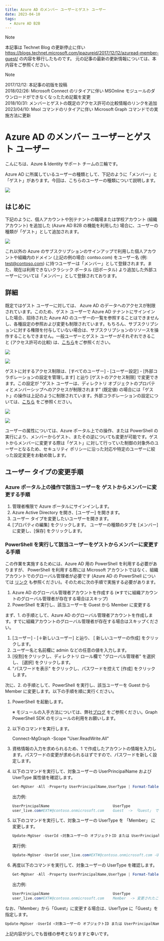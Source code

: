 ```yaml
---
title: Azure AD のメンバー ユーザーとゲスト ユーザー
date: 2023-04-10
tags:
  - Azure AD B2B
---
```


> [!NOTE]
> 本記事は Technet Blog の更新停止に伴い https://blogs.technet.microsoft.com/jpazureid/2017/12/12/azuread-member-guest/ の内容を移行したものです。
> 元の記事の最新の更新情報については、本内容をご参照ください。

> [!NOTE]
> 2017/12/12: 本記事の初版を投稿  
> 2018/02/26: Microsoft Connect のリタイアに伴い MSOnline モジュールのダウンロードができなくなったため記載を変更  
> 2018/10/31: メンバーとゲストの既定のアクセス許可の比較情報のリンクを追加  
> 2023/04/10: Msol コマンドのリタイアに伴い Microsoft Graph コマンドでの実施方法に更新  

# Azure AD のメンバー ユーザーとゲスト ユーザー

こんにちは、Azure & Identity サポート チームの三輪です。

Azure AD に所属しているユーザーの種類として、下記のように「メンバー」と「ゲスト」があります。今回は、こちらのユーザーの種類について説明します。

![](./member-and-guest-user/member-and-guest-new.png)

## はじめに

下記のように、個人アカウントや別テナントの職場または学校アカウント (組織アカウント) を追加した (Azure AD B2B の機能を利用した) 場合に、ユーザーの種類が「ゲスト」として追加されます。

![](./member-and-guest-user/personal-work-account.png)

これ以外の Azure のサブスクリプションのサインアップで利用した個人アカウントや組織内のドメイン (上記の例の場合: contso.com) をユーザー名 (例: test@contoso.com) に持つユーザーは「メンバー」として登録されます。また、現在は利用できないクラシック ポータル (旧ポータル) より追加した外部ユーザーについては「メンバー」として登録されております。

## 詳細

既定ではゲスト ユーザーに対しては、 Azure AD のデータへのアクセスが制限されています。このため、ゲスト ユーザーで Azure AD テナントにサインインした場合、招待された Azure AD のユーザーの一覧を参照することはできませんし、各種設定の参照および変更も制限されています。もちろん、サブスクリプションに対する権限を付与していない場合は、サブスクリプションのリソースを操作することもできません。一般ユーザーとゲスト ユーザーがそれぞれできること (アクセス許可の比較) は、[こちら](https://learn.microsoft.com/ja-jp/azure/active-directory/fundamentals/users-default-permissions#compare-member-and-guest-default-permissions)をご参照ください。

![](./member-and-guest-user/access-denied-new.png)

![](./member-and-guest-user/no-access-permission-new.png)

ゲストに対するアクセス制限は、[すべてのユーザー] - [ユーザー設定] - [外部コラボレーションの設定を管理します] と辿り [ゲストのアクセス制限] で変更できます。この設定が "ゲスト ユーザーは、ディレクトリ オブジェクトのプロパティとメンバーシップへのアクセスが制限されます" (既定値) の場合には「ゲスト」の操作は上記のように制限されています。外部コラボレーションの設定については、[こちら](https://jpazureid.github.io/blog/azure-active-directory/external-collaboration-setting-b2b-access/) をご参照ください。

![](./member-and-guest-user/guest-users-permissions-are-limited1-new.png)

![](./member-and-guest-user/guest-users-permissions-are-limited2-new.png)

ユーザーの属性については、Azure ポータル上での操作、または PowerShell の実行により、メンバーからゲスト、またその逆についても変更が可能です。ゲストからメンバーに変更する際は「ゲスト」に対して行っていた制御の対象外のユーザーとなるため、セキュリティ ポリシーに沿った対応や特定のユーザーに絞った設定変更をお勧め致します。

## ユーザー タイプの変更手順

### Azure ポータル上の操作で該当ユーザーを ゲストからメンバーに変更する手順

1. 管理者権限で Azure ポータルにサインインします。
2. Azure Active Directory を開き、[ユーザー] を開きます。
3. ユーザー タイプを変更したいユーザーを開きます。
4. [プロパティの編集] をクリックします。
ユーザーの種類のタブを [メンバー] に変更し、[保存] をクリックします。

### PowerShell を実行して該当ユーザーをゲストからメンバーに変更する手順

この作業を実施するためには、Azure AD 用の PowerShell を利用する必要がありますが、 PowerShell を利用する際には Microsoft アカウントではなく、組織アカウントでのグローバル管理者が必要です (Azure AD の PowerShell については [リンク](https://jpazureid.github.io/blog/azure-active-directory/azuread-module-retirement3/) も参照ください)。そのために次の手順で実施する必要があります。

1. Azure AD のグローバル管理者アカウントを作成する (※すでに組織アカウントのグローバル管理者が存在する場合はスキップ)
2. PowerShell を実行し、該当ユーザーを Guest から Member に変更する

まず、1. の手順として、Azure AD のグローバル管理者アカウントを作成します。すでに組織アカウントのグローバル管理者が存在する場合はスキップください。

1. [ユーザー] - [＋新しいユーザー] と辿り、 [ 新しいユーザーの作成]  をクリックします。
2. ユーザー名と名前欄に admin などの任意の値を入力します。
3. [役割]をクリックし、ディレクトリ ロール欄で "グローバル管理者" を選択し、 [選択] をクリックします。
4. "パスワードを表示" をクリックし、パスワードを控えて [作成] をクリックします。

次に、2. の手順として、PowerShell を実行し、該当ユーザーを Guest から Member に変更します。以下の手順を順に実行ください。

1. PowerShell を起動します。

    ※ モジュールの入手方法については、弊社[ブログ](https://jpazureid.github.io/blog/azure-active-directory/azuread-module-retirement3/) をご参照ください。Graph PowerShell SDK のモジュールの利用をお願いします。

2. 以下のコマンドを実行します。

    Connect-MgGraph -Scope "User.ReadWrite.All"

3. 資格情報の入力を求められるため、1 で作成したアカウントの情報を入力します。パスワードの変更が求められるはずですので、パスワードを新しく設定します。
4. 以下のコマンドを実行して、対象ユーザーの UserPrincipalName および UserType 属性値を確認します。

    ```powershell
    Get-MgUser -All -Property UserPrincipalName,UserType | Format-Table UserPrincipalName,UserType
    ```

    出力例:

    ```powershell
    UserPrincipalName                             UserType
    user_live.com#EXT#@contoso.onmicrosoft.com    Guest  -> 「Guest」 であることが確認できます。
    ```

5. 以下のコマンドを実行して、対象ユーザーの UserType を 「Member」 に変更します。

    ```powershell
    Update-MgUser -UserId <対象ユーザーの オブジェクトID または UserPrincipalName> -UserType Member
    ```

    実行例:

    ```powershell
    Update-MgUser -UserId user_live.com#EXT#@contoso.onmicrosoft.com -UserType Member
    ```

 6. 再度以下のコマンドを実行して、対象ユーザーの UserType を確認します。

    ```powershell
    Get-MgUser -All -Property UserPrincipalName,UserType | Format-Table UserPrincipalName,UserType
    ```

    出力例:

    ```powershell
    UserPrincipalName                             UserType
    user_live.com#EXT#@contoso.onmicrosoft.com    Member  -> 変更されたことを確認します。
    ```

なお、「Member」から「Guest」に変更する場合は、UserType に「Guest」を指定します。

```powershell
Update-MgUser -UserId <対象ユーザーの オブジェクトID または UserPrincipalName> -UserType Guest
```

上記内容が少しでも皆様の参考となりますと幸いです。
